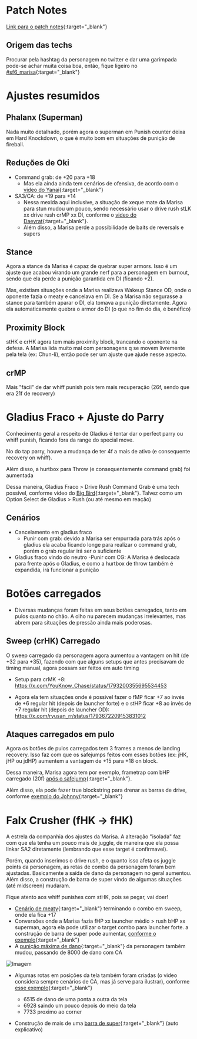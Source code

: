 # Patch Notes
[Link para o patch notes](https://www.streetfighter.com/6/buckler/battle_change/202405/marisa){:target="_blank"}

## Origem das techs

Procurar pela hashtag da personagem no twitter e dar uma garimpada pode-se achar muita coisa boa, então, fique ligeiro no [#sf6_marisa](https://x.com/search?q=%23sf6_marisa&src=recent_search_click&f=live){:target="_blank"}

# Ajustes resumidos
## Phalanx (Superman)
Nada muito detalhado, porém agora o superman em Punish counter deixa em Hard Knockdown, o que é muito bom em situações de punição de fireball.

## Reduções de Oki
- Command grab: de +20 para +18
    - Mas ela ainda ainda tem cenários de ofensiva, de acordo com o [video do Yanai](https://x.com/yanai_0213/status/1793601369636798541){:target="_blank"}
- SA3/CA: de +19 para +14
    - Nessa mexida aqui inclusive, a situação de xeque mate da Marisa para stun mudou um pouco, sendo necessário usar o drive rush stLK xx drive rush crMP xx DI, conforme o [video do Daeyrat](https://www.youtube.com/watch?v=nmHBq5lNctE){:target="_blank"}.
    - Além disso, a Marisa perde a possibilidade de baits de reversals e supers

## Stance
Agora a stance da Marisa é capaz de quebrar super armors. Isso é um ajuste que acabou virando um grande nerf para a personagem em burnout, sendo que ela perde a punição garantida em DI (ficando +2). 

Mas, existiam situações onde a Marisa realizava Wakeup Stance OD, onde o oponente fazia o meaty e cancelava em DI. Se a Marisa não segurasse a stance para também aparar o DI, ela tomava a punição diretamente. Agora ela automaticamente quebra o armor do DI (o que no fim do dia, é benéfico)

## Proximity Block
stHK e crHK agora tem mais proximity block, trancando o oponente na defesa. A Marisa lida muito mal com personagens q se movem livremente pela tela (ex: Chun-li), então pode ser um ajuste que ajude nesse aspecto.

## crMP
Mais "fácil" de dar whiff punish pois tem mais recuperação (26f, sendo que era 21f de recovery)

# Gladius Fraco + Ajuste do Parry
Conhecimento geral a respeito de Gladius é tentar dar o perfect parry ou whiff punish, ficando fora da range do special move.

No do tap parry, houve a mudança de ter 4f a mais de ativo (e consequente recovery on whiff).

Além disso, a hurtbox para Throw (e consequentemente command grab) foi aumentada

Dessa maneira, Gladius Fraco > Drive Rush Command Grab é uma tech possível, conforme video do [Big Bird](https://x.com/Bigbird_fgc/status/1793402515108860264){:target="_blank"}. Talvez como um Option Select de Gladius > Rush (ou até mesmo em reação)

## Cenários
- Cancelamento em gladius fraco
    - Punir com grab: devido a Marisa ser empurrada para trás após o gladius ela acaba ficando longe para realizar o command grab, porém o grab regular irá ser o suficiente
- Gladius fraco vindo do neutro
    -Punir com CG: A Marisa é deslocada para frente após o Gladius, e como a hurtbox de throw também é expandida, irá funcionar a punição

# Botões carregados
- Diversas mudanças foram feitas em seus botões carregados, tanto em pulos quanto no chão. A olho nu parecem mudanças irrelevantes, mas abrem para situações de pressão ainda mais poderosas.

## Sweep (crHK) Carregado
O sweep carregado da personagem agora aumentou a vantagem on hit (de +32 para +35), fazendo com que alguns setups que antes precisavam de timing manual, agora possam ser feitos em auto timing

- Setup para crMK +8: https://x.com/YouKnow_Chase/status/1793200355695534453

- Agora ela tem situações onde é possivel fazer o fMP ficar +7 ao invés de +6 regular hit (depois de launcher forte) e o stHP ficar +8 ao invés de +7 regular hit (depois de launcher OD): https://x.com/ryusan_rr/status/1793672209153831012

## Ataques carregados em pulo
Agora os botões de pulos carregados tem 3 frames a menos de landing recovery. Isso faz com que os safejumps feitos com esses botões (ex: jHK, jHP ou jdHP) aumentem a vantagem de +15 para +18 on block.

Dessa maneira, Marisa agora tem por exemplo, frametrap com bHP carregado (20f) [após o safejump](https://x.com/tuliohprezende/status/1794446008757215596){:target="_blank"}.

Além disso, ela pode fazer true blockstring para drenar as barras de drive, conforme [exemplo do Johnny](https://x.com/Johnny4act/status/1793179142663422130){:target="_blank"}

# Falx Crusher (fHK -> fHK)
A estrela da companhia dos ajustes da Marisa. A alteração "isolada" faz com que ela tenha um pouco mais de juggle, de maneira que ela possa linkar SA2 diretamente (lembrando que esse target é confirmavel).

Porém, quando inserimos o drive rush, e o quanto isso afeta os juggle points da personagem, as rotas de combo da personagem foram bem ajustadas. Basicamente a saída de dano da personagem no geral aumentou. Além disso, a construção de barra de super vindo de algumas situações (até midscreen) mudaram.

Fique atento aos whiff punishes com stHK, pois se pegar, vai doer!

- [Cenário de meaty](https://x.com/tuliohprezende/status/1793686029943423282){:target="_blank"} terminando o combo em sweep, onde ela fica +17
- Conversões onde a Marisa fazia fHP xx launcher médio > rush bHP xx superman, agora ela pode utilizar o target combo para launcher forte. a construção de barra de super pode aumentar, [conforme o exemplo](https://x.com/K2_KAZU___GOUDY/status/1793142637660439001){:target="_blank"}
- A [punição máxima de dano](https://x.com/SFV_Tonbo_ED/status/1793134808652255683){:target="_blank"} da personagem também mudou, passando de 8000 de dano com CA

![Imagem](https://pbs.twimg.com/media/DUb_CV-VoAAu07A.jpg)

- Algumas rotas em posições da tela também foram criadas (o video considera sempre cenários de CA, mas já serve para ilustrar), conforme [esse exemplo](https://x.com/agoaniki/status/1793332198600495357){:target="_blank"}
    - 6515 de dano de uma ponta a outra da tela
    - 6928 saindo um pouco depois do meio da tela
    - 7733 proximo ao corner

- Construção de mais de uma [barra de super](https://x.com/tuliohprezende/status/1794458521741738252){:target="_blank"} (auto explicativo)